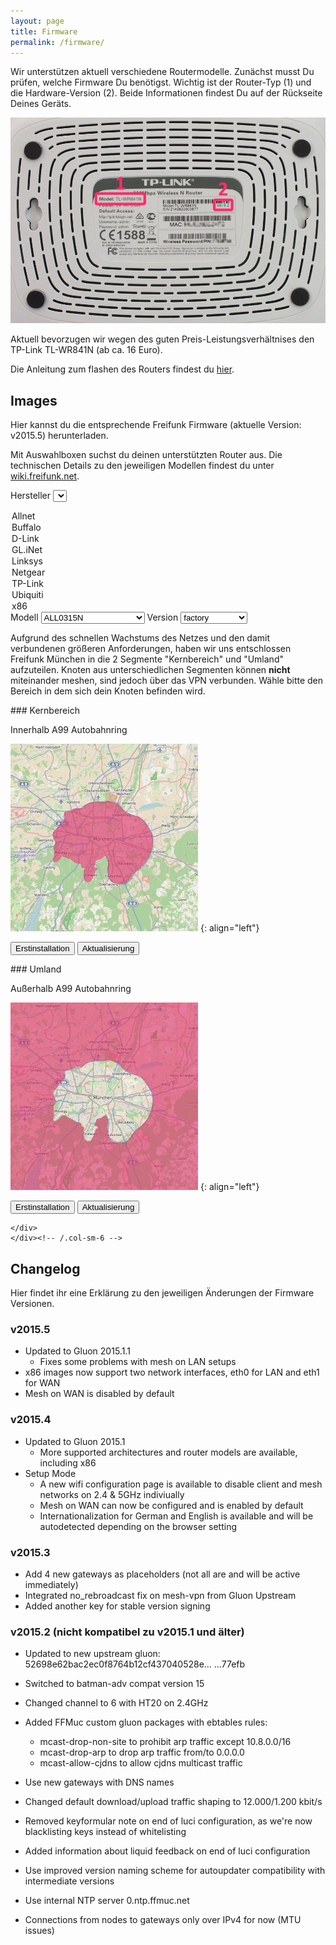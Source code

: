 ```yaml
---
layout: page
title: Firmware
permalink: /firmware/
---
```


Wir unterstützen aktuell verschiedene Routermodelle. Zunächst musst Du prüfen, welche Firmware Du benötigst. Wichtig ist der Router-Typ (1) und die Hardware-Version (2). Beide Informationen findest Du auf der Rückseite Deines Geräts.

![Modell und Version](/assets/router-flashen/guide-14.jpg)

Aktuell bevorzugen wir wegen des guten Preis-Leistungsverhältnises den TP-Link TL-WR841N (ab ca. 16 Euro).

Die Anleitung zum flashen des Routers findest du [hier][router-flashen].

## Images

Hier kannst du die entsprechende Freifunk Firmware (aktuelle Version: v2015.5) herunterladen.

Mit Auswahlboxen suchst du deinen unterstützten Router aus. Die technischen Details zu den jeweiligen Modellen findest du unter [wiki.freifunk.net][hardware].

<label for="brand">Hersteller</label>
<select id="brand" onchange="giveSelection(1,this.value)">
  <option value="allnet">Allnet</option>
  <option value="buffalo">Buffalo</option>
  <option value="d-link">D-Link</option>
  <option value="gl-inet">GL.iNet</option>
  <option value="linksys">Linksys</option>
  <option value="netgear">Netgear</option>
  <option value="tp-link">TP-Link</option>
  <option value="ubiquiti">Ubiquiti</option>
  <option value="x86">x86</option>
</select>
<label for="model">Modell</label>
<select id="model" onchange="giveSelection(2,this.value)">
  <option data-option="allnet" value="all0315n">ALL0315N</option>
  <option data-option="buffalo" value="wzr-hp-ag300h-wzr-600dhp">WZR HP AG300H</option>
  <option data-option="buffalo" value="wzr-hp-ag300h-wzr-600dhp">WZR 600DHP</option>
  <option data-option="buffalo" value="wzr-hp-g450h">WZR HP G450H</option>
  <option data-option="d-link" value="dir-615">DIR-615</option>
  <option data-option="d-link" value="dir-825">DIR-825</option>
  <option data-option="gl-inet" value="6408a">6408A</option>
  <option data-option="gl-inet" value="6416a">6416A</option>
  <option data-option="linksys" value="wrt160nl">WRT160NL</option>
  <option data-option="netgear" value="wndr3700">WNDR3700</option>
  <option data-option="netgear" value="wndr3700v2">WNDR3700v2</option>
  <option data-option="netgear" value="wndr3700v4">WNDR3700v4</option>
  <option data-option="netgear" value="wndr3800">WNDR3800</option>
  <option data-option="netgear" value="wndr4300">WNDR4300</option>
  <option data-option="netgear" value="wndrmacv2">WNDRMACv2</option>
  <option data-option="tp-link" value="cpe210">CPE210</option>
  <option data-option="tp-link" value="cpe220">CPE220</option>
  <option data-option="tp-link" value="cpe510">CPE510</option>
  <option data-option="tp-link" value="cpe520">CPE520</option>
  <option data-option="tp-link" value="tl-mr3020">TL-MR3020</option>
  <option data-option="tp-link" value="tl-mr3040">TL-MR3040</option>
  <option data-option="tp-link" value="tl-mr3220">TL-MR3220</option>
  <option data-option="tp-link" value="tl-mr3420">TL-MR3420</option>
  <option data-option="tp-link" value="tl-wa701n-nd">TL-WA701N/ND</option>
  <option data-option="tp-link" value="tl-wa750re">TL-WA750RE</option>
  <option data-option="tp-link" value="tl-wa801n-nd">TL-WA801N/ND</option>
  <option data-option="tp-link" value="tl-wa830re">TL-WA830RE</option>
  <option data-option="tp-link" value="tl-wa850re">TL-WA850RE</option>
  <option data-option="tp-link" value="tl-wa860re">TL-WA860RE</option>
  <option data-option="tp-link" value="tl-wa901nd">TL-WA901ND</option>
  <option data-option="tp-link" value="tl-wdr3500">TL-WDR3500</option>
  <option data-option="tp-link" value="tl-wdr3600">TL-WDR3600</option>
  <option data-option="tp-link" value="tl-wdr4300">TL-WDR4300</option>
  <option data-option="tp-link" value="tl-wr703n">TL-WR703N</option>
  <option data-option="tp-link" value="tl-wr710n">TL-WR710N</option>
  <option data-option="tp-link" value="tl-wr740n-nd">TL-WR740N/ND</option>
  <option data-option="tp-link" value="tl-wr741n-nd">TL-WR741N/ND</option>
  <option data-option="tp-link" value="tl-wr743n-nd">TL-WR743N/ND</option>
  <option data-option="tp-link" value="tl-wr841n-nd">TL-WR841N/ND</option>
  <option data-option="tp-link" value="tl-wr842n-nd">TL-WR842N/ND</option>
  <option data-option="tp-link" value="tl-wr941n-nd">TL-WR941N/ND</option>
  <option data-option="tp-link" value="tl-wr1043n-nd">TL-WR1043N/ND</option>
  <option data-option="tp-link" value="tl-wr2543n-nd">TL-WR2543N/ND</option>
  <option data-option="ubiquiti" value="bullet-m">Bullet M</option>
  <option data-option="ubiquiti" value="nanostation-m">Nanostation/Loco M</option>
  <option data-option="ubiquiti" value="nanostation-m-xw">Nanostation M XW</option>
  <option data-option="ubiquiti" value="loco-m-xw">Nanostation Loco M XW</option>
  <option data-option="ubiquiti" value="unifi">UniFi AP / Unifi AP-LR</option>
  <option data-option="ubiquiti" value="unifi-ap-pro">UniFi AP-Pro</option>
  <option data-option="ubiquiti" value="unifiap-outdoor">UniFi Outdoor</option>
  <option data-option="x86" value="vmi">Virtual Machine Images</option>
</select>
<label for="version">Version</label>
<select id="version">
  <option data-option="all0315n" value=".bin">factory</option>
  <option data-option="wzr-hp-ag300h-wzr-600dhp" value=".bin">factory</option>
  <option data-option="wzr-hp-g450h" value=".bin">factory</option>
  <option data-option="dir-615" value="-rev-c1.bin">rev C1</option>
  <option data-option="dir-825" value="-rev-b1.bin">rev B1</option>
  <option data-option="6408a" value="-v1.bin">v1</option>
  <option data-option="6416a" value="-v1.bin">v1</option>
  <option data-option="wrt160nl" value=".bin">factory</option>
  <option data-option="wndr3700" value=".bin">factory</option>
  <option data-option="wndr3700v2" value=".bin">factory</option>
  <option data-option="wndr3700v4" value=".bin">factory</option>
  <option data-option="wndr3800" value=".bin">factory</option>
  <option data-option="wndr4300" value=".bin">factory</option>
  <option data-option="wndrmacv2" value=".bin">factory</option>
  <option data-option="cpe210" value="-v1.0.bin">1.0</option>
  <option data-option="cpe220" value="-v1.0.bin">1.0</option>
  <option data-option="cpe510" value="-v1.0.bin">1.0</option>
  <option data-option="cpe520" value="-v1.0.bin">1.0</option>
  <option data-option="tl-mr3020" value="-v1.bin">1.x</option>
  <option data-option="tl-mr3040" value="-v1.bin">1.x</option>
  <option data-option="tl-mr3040" value="-v2.bin">2.x</option>
  <option data-option="tl-mr3220" value="-v1.bin">1.x</option>
  <option data-option="tl-mr3420" value="-v1.bin">1.x</option>
  <option data-option="tl-mr3420" value="-v2.bin">2.x</option>
  <option data-option="tl-wa701n-nd" value="-v1.bin">1.x</option>
  <option data-option="tl-wa750re" value="-v1.bin">1.x</option>
  <option data-option="tl-wa801n-nd" value="-v2.bin">2.x</option>
  <option data-option="tl-wa830re" value="-v1.bin">1.x</option>
  <option data-option="tl-wa850re" value="-v1.bin">1.x</option>
  <option data-option="tl-wa860re" value="-v1.bin">1.x</option>
  <option data-option="tl-wa901nd" value="-v2.bin">2.x</option>
  <option data-option="tl-wa901nd" value="-v3.bin">3.x</option>
  <option data-option="tl-wdr3500" value="-v1.bin">1.x</option>
  <option data-option="tl-wdr3600" value="-v1.bin">1.x</option>
  <option data-option="tl-wdr4300" value="-v1.bin">1.x</option>
  <option data-option="tl-wr703n" value="-v1.bin">1.x</option>
  <option data-option="tl-wr710n" value="-v1.bin">1.x</option>
  <option data-option="tl-wr740n-nd" value="-v1.bin">1.x</option>
  <option data-option="tl-wr740n-nd" value="-v3.bin">3.x</option>
  <option data-option="tl-wr740n-nd" value="-v4.bin">4.x</option>
  <option data-option="tl-wr741n-nd" value="-v1.bin">1.x</option>
  <option data-option="tl-wr741n-nd" value="-v2.bin">2.x</option>
  <option data-option="tl-wr741n-nd" value="-v4.bin">4.x</option>
  <option data-option="tl-wr743n-nd" value="-v1.bin">1.x</option>
  <option data-option="tl-wr743n-nd" value="-v2.bin">2.x</option>
  <option data-option="tl-wr841n-nd" value="-v3.bin">3.x</option>
  <option data-option="tl-wr841n-nd" value="-v5.bin">5.x</option>
  <option data-option="tl-wr841n-nd" value="-v7.bin">7.x</option>
  <option data-option="tl-wr841n-nd" value="-v8.bin">8.x</option>
  <option data-option="tl-wr841n-nd" value="-v9.bin">9.x</option>
  <option data-option="tl-wr842n-nd" value="-v1.bin">1.x</option>
  <option data-option="tl-wr842n-nd" value="-v2.bin">2.x</option>
  <option data-option="tl-wr941n-nd" value="-v2.bin">2.x</option>
  <option data-option="tl-wr941n-nd" value="-v3.bin">3.x</option>
  <option data-option="tl-wr941n-nd" value="-v4.bin">4.x</option>
  <option data-option="tl-wr941n-nd" value="-v5.bin">5.x</option>
  <option data-option="tl-wr1043n-nd" value="-v1.bin">1.x</option>
  <option data-option="tl-wr1043n-nd" value="-v2.bin">2.x</option>
  <option data-option="tl-wr2543n-nd" value="-v1.bin">1.x</option>
  <option data-option="bullet-m" value=".bin">factory</option>
  <option data-option="nanostation-m" value=".bin">factory</option>
  <option data-option="nanostation-m-xw" value=".bin">factory</option>
  <option data-option="loco-m-xw" value=".bin">factory</option>
  <option data-option="unifi" value=".bin">factory</option>
  <option data-option="unifi-ap-pro" value=".bin">factory</option>
  <option data-option="unifiap-outdoor" value=".bin">factory</option>
  <option data-option="vmi" value="kvm.img.gz">kvm</option>
  <option data-option="vmi" value="generic.img.gz">Generic</option>
  <option data-option="vmi" value="virtualbox.vdi">Virtualbox VDI</option>
  <option data-option="vmi" value="vmware.vmdk">VMware vmdk</option>
</select>

Aufgrund des schnellen Wachstums des Netzes und den damit verbundenen größeren Anforderungen, haben wir uns entschlossen Freifunk München in die 2 Segmente "Kernbereich" und "Umland" aufzuteilen. Knoten aus unterschiedlichen Segmenten können **nicht** miteinander meshen, sind jedoch über das VPN verbunden. Wähle bitte den Bereich in dem sich dein Knoten befinden wird.

<div class="row">        
    <div class="col-sm-6">
        <div class="list-group">

<div class="panel-heading" markdown="1">
### Kernbereich

Innerhalb A99 Autobahnring

![Kernbereich](/assets/firmware/kernbereich.jpg)
{: align="left"}

<button type="button" class="btn btn-default" onclick="getImage('ffmuc','factory','http://firmware.ffmuc.net/stable/','v2015.5');">Erstinstallation</button>
<button type="button" class="btn btn-primary" onclick="getImage('ffmuc','sysupgrade','http://firmware.ffmuc.net/stable/','v2015.5');">Aktualisierung</button>
</div>
        </div>            
    </div><!-- /.col-sm-6 -->
    <div class="col-sm-6">
    <div class="list-group">

<div class="panel-heading" markdown="1">
### Umland

Außerhalb A99 Autobahnring

![Umland](/assets/firmware/umland.jpg)
{: align="left"}

<button type="button" class="btn btn-default" onclick="getImage('ffmuc-umland','factory','http://firmware.ffmuc.net/umland/stable/','v2015.6-umland');">Erstinstallation</button>
<button type="button" class="btn btn-primary" onclick="getImage('ffmuc-umland','sysupgrade','http://firmware.ffmuc.net/umland/stable/','v2015.6-umland');">Aktualisierung</button>
</div>

    </div>
    </div><!-- /.col-sm-6 -->
</div>

## Changelog

Hier findet ihr eine Erklärung zu den jeweiligen Änderungen der Firmware Versionen.

### v2015.5
 - Updated to Gluon 2015.1.1
   - Fixes some problems with mesh on LAN setups
 - x86 images now support two network interfaces, eth0 for LAN and eth1 for WAN
 - Mesh on WAN is disabled by default

### v2015.4
 - Updated to Gluon 2015.1
   - More supported architectures and router models are available, including x86
 - Setup Mode
   - A new wifi configuration page is available to disable client and mesh
     networks on 2.4 & 5GHz indiviually
   - Mesh on WAN can now be configured and is enabled by default
   - Internationalization for German and English is available and will
     be autodetected depending on the browser setting

### v2015.3

- Add 4 new gateways as placeholders (not all are and will be active immediately)
- Integrated no_rebroadcast fix on mesh-vpn from Gluon Upstream
- Added another key for stable version signing

### v2015.2 (nicht kompatibel zu v2015.1 und älter)

 - Updated to new upstream gluon: 52698e62bac2ec0f8764b12cf437040528e…
…77efb

 - Switched to batman-adv compat version 15
 - Changed channel to 6 with HT20 on 2.4GHz
 - Added FFMuc custom gluon packages with ebtables rules:
   - mcast-drop-non-site to prohibit arp traffic except 10.8.0.0/16
   - mcast-drop-arp to drop arp traffic from/to 0.0.0.0
   - mcast-allow-cjdns to allow cjdns multicast traffic
 - Use new gateways with DNS names
 - Changed default download/upload traffic shaping to 12.000/1.200 kbit/s
 - Removed keyformular note on end of luci configuration, as we're now
   blacklisting keys instead of whitelisting
 - Added information about liquid feedback on end of luci configuration
 - Use improved version naming scheme for autoupdater compatibility with
   intermediate versions
 - Use internal NTP server 0.ntp.ffmuc.net
 - Connections from nodes to gateways only over IPv4 for now (MTU issues)

[hardware]: http://wiki.freifunk.net/Kategorie:Hardware
[router-flashen]: /router-flashen/
